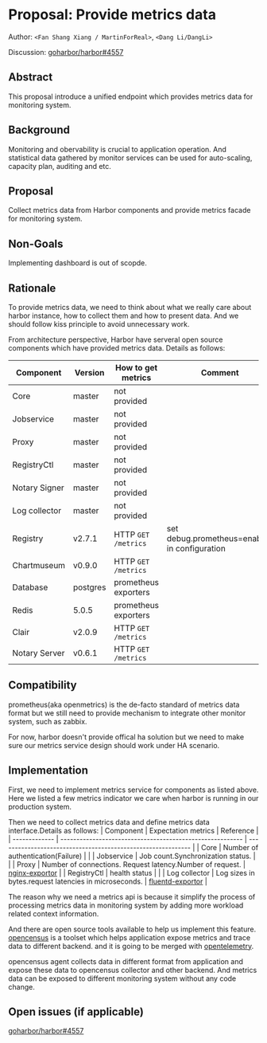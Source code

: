 # Proposal: Provide metrics data

Author: `<Fan Shang Xiang / MartinForReal>`, `<Dang Li/DangLi>`

Discussion: [goharbor/harbor#4557](https://github.com/goharbor/harbor/issues/4557)

## Abstract

This proposal introduce a unified endpoint which provides metrics data for monitoring system.

## Background

Monitoring and obervability is crucial to application operation. And statistical data gathered by monitor services can be used for auto-scaling, capacity plan, auditing and etc.

## Proposal

Collect metrics data from Harbor components and provide metrics facade for monitoring system.

## Non-Goals

Implementing dashboard is out of scopde.

## Rationale

To provide metrics data, we need to think about what we really care about harbor instance, how to collect them and how to present data. And we should follow kiss principle to avoid unnecessary work.

From architecture perspective, Harbor have serveral open source components which have provided metrics data. Details as follows:

Component | Version | How to get metrics | Comment 
------------|------------|------------|------------
 | Core | master | not provided |
 | Jobservice | master | not provided |  
 | Proxy | master | not provided |
 | RegistryCtl | master |  not provided |  
 | Notary Signer | master |  not provided |  
 | Log collector | master |  not provided |  
 | Registry | v2.7.1 | HTTP `GET /metrics` |  set debug.prometheus=enabled in configuration
 | Chartmuseum | v0.9.0 | HTTP `GET /metrics` |
 | Database | postgres | prometheus exporters |
 | Redis | 5.0.5 | prometheus exporters |
 | Clair | v2.0.9 | HTTP `GET /metrics` |  
 | Notary Server | v0.6.1 | HTTP `GET /metrics` |  

## Compatibility

prometheus(aka openmetrics) is the de-facto standard of metrics data format but we still need to provide mechanism to integrate other monitor system, such as zabbix.

For now, harbor doesn't provide offical ha solution but we need to make sure our metrics service design should work under HA scenario.

## Implementation

First, we need to implement metrics service for components as listed above. Here we listed a few metrics indicator we care when harbor is running in our production system.


Then we need to collect metrics data and define metrics data interface.Details as follows:
| Component     | Expectation metrics                                       | Reference                                                    |
| ------------- | --------------------------------------------------------- | ------------------------------------------------------------ |
| Core          | Number of authentication(Failure)                         |                                                              |
| Jobservice    | Job count.Synchronization status.                         |                                                              |
| Proxy         | Number of connections. Request latency.Number of request. | [nginx-exportor](https://github.com/knyar/nginx-lua-prometheus) |
| RegistryCtl   | health status                                             |                                                              |
| Log collector | Log sizes in bytes.request latencies in microseconds.     | [fluentd-exportor](https://github.com/V3ckt0r/fluentd_exporter) |



The reason why we need a metrics api is because it simplify the process of processing metrics data in monitoring system by adding more workload related context information.

And there are open source tools available to help us implement this feature. [opencensus](https://opencensus.io) is a toolset which helps application expose metrics and trace data to different backend. and it is going to be merged with [opentelemetry](https://opentelemetry.io/).

opencensus agent collects data in different format from application and expose these data to opencensus collector and other backend. And metrics data can be exposed to different monitoring system without any code change.

## Open issues (if applicable)

[goharbor/harbor#4557](https://github.com/goharbor/harbor/issues/4557)
